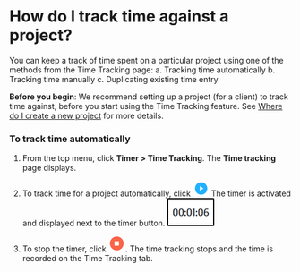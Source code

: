 # How do I track time against a project? 

You can keep a track of time spent on a particular project using one of the methods from the Time Tracking page:
a. Tracking time automatically
b. Tracking time manually
c. Duplicating existing time entry

**Before you begin**: We recommend setting up a project (for a client) to track time against, before you start using the Time Tracking feature.
See [Where do I create a new project](/projects/where-do-i-create-a-new-project.md) for more details.


### To track time automatically

1) From the top menu, click **Timer > Time Tracking**.
   The **Time tracking** page displays. 
   
2) To track time for a project automatically, click ![**Start Timer**.](/assets/Start_Timer_button.png)
   The timer is activated and displayed next to the timer button.
   ![](/assets/timer.png)
3) To stop the timer,  click ![](/assets/stoptimer.png).
   The time tracking stops and the time is recorded on the Time Tracking tab.
